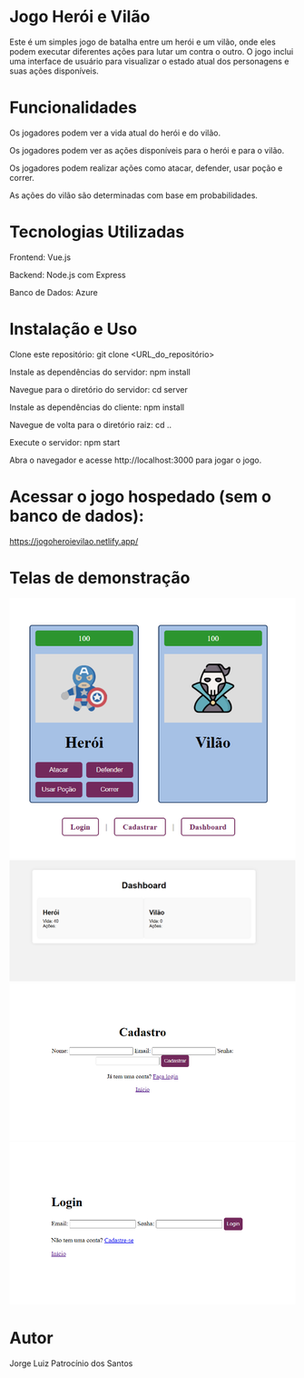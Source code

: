 # Jogo Herói e Vilão
Este é um simples jogo de batalha entre um herói e um vilão, onde eles podem executar diferentes ações para lutar um contra o outro. O jogo inclui uma interface de usuário para visualizar o estado atual dos personagens e suas ações disponíveis.

# Funcionalidades
Os jogadores podem ver a vida atual do herói e do vilão.

Os jogadores podem ver as ações disponíveis para o herói e para o vilão.

Os jogadores podem realizar ações como atacar, defender, usar poção e correr.

As ações do vilão são determinadas com base em probabilidades.

# Tecnologias Utilizadas
Frontend: Vue.js

Backend: Node.js com Express

Banco de Dados: Azure

# Instalação e Uso

Clone este repositório: git clone <URL_do_repositório>

Instale as dependências do servidor: npm install

Navegue para o diretório do servidor: cd server

Instale as dependências do cliente: npm install

Navegue de volta para o diretório raiz: cd ..

Execute o servidor: npm start

Abra o navegador e acesse http://localhost:3000 para jogar o jogo.

# Acessar o jogo hospedado (sem o banco de dados):

https://jogoheroievilao.netlify.app/

# Telas de demonstração

<img src="img/imginicial.png">

<img src="img/imgdashboard.png">

<img src="img/imgcadastro.png">

<img src="img/imglogin.png">

# Autor
Jorge Luiz Patrocínio dos Santos
